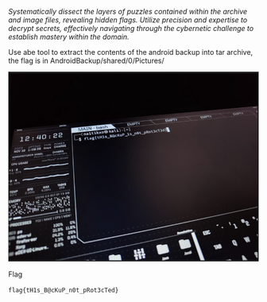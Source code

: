 *Systematically dissect the layers of puzzles contained within the archive and image files, revealing hidden flags. Utilize precision and expertise to decrypt secrets, effectively navigating through the cybernetic challenge to establish mastery within the domain.*

Use abe tool to extract the contents of the android backup into tar archive, the flag is in AndroidBackup/shared/0/Pictures/

![image](Pasted%20image%2020250614091849.png)

Flag

`flag{tH1s_B@cKuP_n0t_pRot3cTed}`